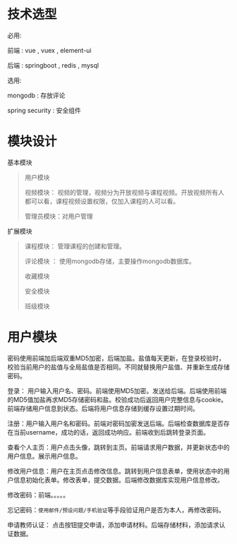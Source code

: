 # 技术选型

必用:

前端 : vue , vuex , element-ui

后端 : springboot , redis , mysql

选用:

mongodb  :  存放评论

spring security : 安全组件



# 模块设计

基本模块

> 用户模块
>
> 视频模块： 视频的管理，视频分为开放视频与课程视频。开放视频所有人都可以看，课程视频设置权限，仅加入课程的人可以看。
>
> 管理员模块：对用户管理

扩展模块

> 课程模块： 管理课程的创建和管理。
>
> 评论模块 ： 使用mongodb存储，主要操作mongodb数据库。
>
> 收藏模块
>
> 安全模块
>
> 班级模块



# 用户模块

密码使用前端加后端双重MD5加密，后端加盐。盐值每天更新，在登录校验时，校验当前用户的盐值与全局盐值是否相同。不同就替换用户盐值、并重新生成存储密码。

登录： 用户输入用户名、密码。前端使用MD5加密。发送给后端。后端使用前端的MD5值加盐再求MD5存储密码和盐。校验成功后返回用户完整信息与cookie。前端存储用户信息到状态。后端将用户信息存储到缓存设置过期时间。

注册：用户输入用户名和密码。前端对密码加密发送后端。后端检查数据库是否存在当前username，成功的话，返回成功响应。前端收到后跳转登录页面。

查看个人主页：用户点击头像，跳转到主页。前端请求用户数据，并更新状态中的用户信息。展示用户信息。

修改用户信息：用户在主页点击修改信息。跳转到用户信息表单，使用状态中的用户信息初始化表单。修改表单，提交数据。后端修改数据库实现用户信息修改。

修改密码：前端。。。。。

忘记密码：`使用邮件/预设问题/手机验证`等手段验证用户是否为本人，再修改密码。

申请教师认证： 点击按钮提交申请，添加申请材料。后端存储材料，添加请求认证数据。



# 